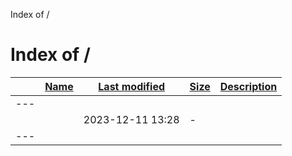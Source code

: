 Index of /


Index of /
==========

|  | [Name](?C=N;O=D) | [Last modified](?C=M;O=A) | [Size](?C=S;O=A) | [Description](?C=D;O=A) |
| --- | --- | --- | --- | --- |
| --- | | | | |
|  | <cgi-bin/> | 2023-12-11 13:28 | - |  |
| --- | | | | |